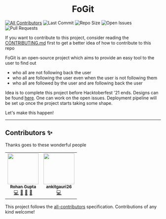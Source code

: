 <h1 align="center">FoGit</h1>

[![All Contributors](https://img.shields.io/badge/all_contributors-2-orange.svg?style=for-the-badge)](#contributors-)
![Last Commit](https://img.shields.io/github/last-commit/demondaddy22/fogit?color=%23abd100&style=for-the-badge)
![Repo Size](https://img.shields.io/github/repo-size/demondaddy22/fogit?color=%23ff47b6&style=for-the-badge)
![Open Issues](https://img.shields.io/github/issues-raw/demondaddy22/fogit?color=%239e6eff&style=for-the-badge)
![Pull Requests](https://img.shields.io/github/issues-pr-raw/demondaddy22/fogit?color=%2302b09f&style=for-the-badge)

If you want to contribute to this project, consider reading the
[CONTRIBUTING.md](CONTRIBUTING.md) first to get a better idea of how to
contribute to this repo

FoGit is an open-source project which aims to provide an easy tool to the user
to find out

-   who all are not following back the user
-   who all are following the user even when the user is not following them
-   who all are followed by the user and are following back the user

Idea is to complete this project before Hacktoberfest '21 ends. Designs can be
found [here](design/). One can work on the open issues. Deployment pipeline will
be set up once the project starts taking some shape.

Let's make this happen!

---

## Contributors ✨

Thanks goes to these wonderful people
<!-- ALL-CONTRIBUTORS-LIST:START - Do not remove or modify this section -->
<!-- prettier-ignore-start -->
<!-- markdownlint-disable -->
<table>
  <tr>
    <td align="center"><a href="https://rohangupta.xyz/"><img src="https://avatars.githubusercontent.com/u/39908472?v=4?s=100" width="100px;" alt=""/><br /><sub><b>Rohan Gupta</b></sub></a><br /><a href="https://github.com/DemonDaddy22/FoGit/commits?author=DemonDaddy22" title="Code">💻</a> <a href="#ideas-DemonDaddy22" title="Ideas, Planning, & Feedback">🤔</a> <a href="#design-DemonDaddy22" title="Design">🎨</a> <a href="https://github.com/DemonDaddy22/FoGit/commits?author=DemonDaddy22" title="Documentation">📖</a></td>
    <td align="center"><a href="https://github.com/ankitgauri26"><img src="https://avatars.githubusercontent.com/u/22481268?v=4?s=100" width="100px;" alt=""/><br /><sub><b>ankitgauri26</b></sub></a><br /><a href="https://github.com/DemonDaddy22/FoGit/commits?author=ankitgauri26" title="Code">💻</a></td>
  </tr>
</table>

<!-- markdownlint-restore -->
<!-- prettier-ignore-end -->

<!-- ALL-CONTRIBUTORS-LIST:END -->

This project follows the
[all-contributors](https://github.com/all-contributors/all-contributors)
specification. Contributions of any kind welcome!
